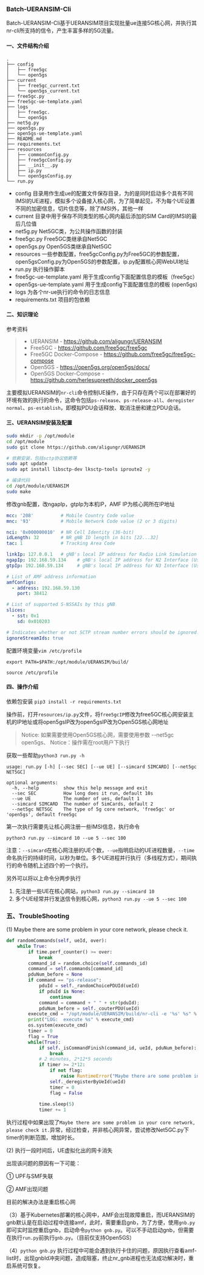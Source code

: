 ### Batch-UERANSIM-Cli

Batch-UERANSIM-Cli基于UERANSIM项目实现批量ue连接5G核心网，并执行其nr-cli所支持的信令，产生丰富多样的5G流量。

#### 一、文件结构介绍

```
.
├── config
│   ├── free5gc
│   └── open5gs
├── current
│   ├── free5gc_current.txt
│   └── open5gs_current.txt
├── free5gc.py
├── free5gc-ue-template.yaml
├── logs
│   ├── free5gc.
│   └── open5gs
├── net5g.py
├── open5gs.py
├── open5gs-ue-template.yaml
├── README.md
├── requirements.txt
├── resources
│   ├── commonConfig.py
│   ├── free5gcConfig.py
│   ├── __init__.py
│   ├── ip.py
│   └── open5gsConfig.py
└── run.py
```

- config 目录用作生成ue的配置文件保存目录，为的是同时启动多个具有不同IMSI的UE进程，模拟多个设备接入核心网，为了简单起见，不为每个UE设置不同的加密信息，切片信息等，除了IMSI外，其他一样
- current 目录中用于保存不同类型的核心网内最后添加的SIM Card的IMSI的最后几位值
- net5g.py Net5GC类，为公共操作函数的封装
- free5gc.py Free5GC类继承自Net5GC
- open5gs.py Open5GS类继承自Net5GC
- resources 一些参数配置，free5gcConfig.py为Free5GC的参数配置，open5gsConfig.py为Open5GS的参数配置，ip.py配置核心网WebUI地址
- run.py 执行操作脚本
- free5gc-ue-template.yaml 用于生成config下面配置信息的模板（free5gc）
- open5gs-ue-template.yaml 用于生成config下面配置信息的模板 (open5gs)
- logs 为各个nr-ue执行的命令的日志信息
- requirements.txt 项目的包依赖

#### 二、知识理论

参考资料

> - UERANSIM - https://github.com/aligungr/UERANSIM
> - Free5GC - https://github.com/free5gc/free5gc
> - Free5GC Docker-Compose - https://github.com/free5gc/free5gc-compose
> - Open5GS - https://open5gs.org/open5gs/docs/
> - Open5GS Docker-Compose - https://github.com/herlesupreeth/docker_open5gs

主要模拟UERANSIM的`nr-cli`命令控制UE操作，由于只存在两个可以在部署好的环境有效的执行的命令，这命令包括`ps-release`、`ps-release-all`、`deregister normal`、`ps-establish`，即模拟PDU会话释放、取消注册和建立PDU会话。



#### 三、UERANSIM安装及配置


```sh
sudo mkdir -p /opt/module
cd /opt/module
sudo git clone https://github.com/aligungr/UERANSIM

# 依赖安装，包括sctp协议依赖等
sudo apt update
sudo apt install libsctp-dev lksctp-tools iproute2 -y

# 编译代码
cd /opt/module/UERANSIM
sudo make
```

修改gnb配置，改ngapIp，gtpIp为本机IP，AMF IP为核心网所在IP地址
```yaml
mcc: '208'          # Mobile Country Code value
mnc: '93'           # Mobile Network Code value (2 or 3 digits)

nci: '0x000000010'  # NR Cell Identity (36-bit)
idLength: 32        # NR gNB ID length in bits [22...32]
tac: 1              # Tracking Area Code

linkIp: 127.0.0.1   # gNB's local IP address for Radio Link Simulation (Usually same with local IP)
ngapIp: 192.168.59.134    # gNB's local IP address for N2 Interface (Usually same with local IP)
gtpIp: 192.168.59.134     # gNB's local IP address for N3 Interface (Usually same with local IP)

# List of AMF address information
amfConfigs:
  - address: 192.168.59.130
    port: 38412

# List of supported S-NSSAIs by this gNB
slices:
  - sst: 0x1
    sd: 0x010203

# Indicates whether or not SCTP stream number errors should be ignored.
ignoreStreamIds: true
```


配置环境变量`vim /etc/profile`
```
export PATH=$PATH:/opt/module/UERANSIM/build/
```
`source /etc/profile`

#### 四、操作介绍


依赖包安装 `pip3 install -r requirements.txt`

操作前，打开`resources/ip.py`文件，将`free5gcIP`修改为free5GC核心网安装主机的IP地址或将open5gsIP改为open5gsIP改为Open5GS核心网地址

> Notice: 如果需要使用Open5GS核心网，需要使用参数 --net5gc open5gs、
> Notice：操作需在root用户下执行

获取一些帮助`python3 run.py -h`

```
usage: run.py [-h] [--sec SEC] [--ue UE] [--simcard SIMCARD] [--net5gc NET5GC]

optional arguments:
  -h, --help         show this help message and exit
  --sec SEC          How long does it run, default 10s
  --ue UE            The number of ues, default 1
  --simcard SIMCARD  The number of SimCards, default 2
  --net5gc NET5GC    The type of 5g core network, 'free5gc' or 'open5gs', default free5gc
```

第一次执行需要先让核心网注册一些IMSI信息，执行命令

```
python3 run.py --simcard 10 --ue 5 --sec 100
```

注意：`--simcard`在核心网注册的UE个数，`--ue`指明启动的UE进程数量，`--time`命名执行的持续时间，以秒为单位。多个UE进程并行执行（多线程方式），期间执行的命令随机上述四个的一个执行。

另外可以将以上命令分两步执行

1. 先注册一些UE在核心网站，`python3 run.py --simcard 10`
2. 多个UE经常并行发送信令到核心网，`python3 run.py --ue 5 --sec 100`

### 五、TroubleShooting
(1) Maybe there are some problem in your core network, please check it.
```python
def randomCommands(self, ueId, over):
    while True:
        if time.perf_counter() >= over:
            break
        command_id = random.choice(self.commands_id)
        command = self.commands[command_id]
        pduNum_before = None
        if command == "ps-release":
            pduId = self._randomChoicePDUId(ueId)
            if pduId is None:
                continue
            command = command + " " + str(pduId);
            pduNum_before = self._couterPDU(ueId)
        execute_cmd = "/opt/module/UERANSIM/build/nr-cli -e '%s' %s" % (command, ueId)
        print("LOG:  execute %s" % execute_cmd)
        os.system(execute_cmd)
        timer = 0
        flag = True
        while(True):
            if self._isCommandFinish(command_id, ueId, pduNum_before):
                break
            # 2 minutes, 2*12*5 seconds
            if timer >= 2*12:
                if not flag:
                    raise RuntimeError("Maybe there are some problem in your core network, please check it.")
                self._deregisterByUeId(ueId)
                timer = 0
                flag = False
                
            time.sleep(5)
            timer += 1
```
执行过程中如果出现了`Maybe there are some problem in your core network, please check it.`异常，经过检查，并非核心网异常，尝试修改Net5GC.py下timer的判断范围，增加时长。

(2) 执行一段时间后，UE虚拟化出的网卡消失

出现该问题的原因有一下可能：

① UPF与SMF失联

② AMF出现问题

目前的解决办法是重启核心网

（3）基于Kubernetes部署的核心网中，AMF会出现故障重启，而UERANSIM的gnb默认是在启动过程中连接amf，此时，需要重启gnb，为了方便，使用`gnb.py`即可实时监控重启gnb，启动命令`python gnb.py`。可以不手动启动gnb，但需要在执行`run.py`前执行`gnb.py`。（目前仅支持Open5GS）

（4）`python gnb.py` 执行过程中可能会遇到执行卡住的问题，原因执行查看amf-list时，出现gnbId冲突问题，造成阻塞，终止nr_gnb进程也无法成功解决时，重启系统可恢复。